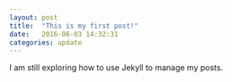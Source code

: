 ```yaml
---
layout: post
title:  "This is my first post!"
date:   2016-06-03 14:32:31
categories: update
---
```



I am still exploring how to use Jekyll to manage my posts.
